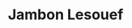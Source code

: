 ---
title: "Jambon Lesouef"
url: /saint-jean-des-baisants-commune-de-saint-jean-delle/jambon-lesouef/
shop: boucherie
---